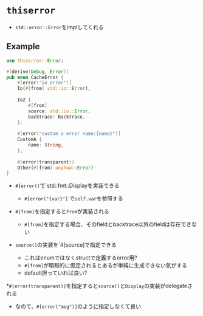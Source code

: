 # `thiserror`

* `std::error::Error`をimplしてくれる

## Example

```rust
use thiserror::Error;

#[derive(Debug, Error)]
pub enum CacheError {
    #[error("io error")]
    Io(#[from] std::io::Error),
    
    Io2 {
        #[from]
        source: std::io::Error,
        backtrace: Backtrace,
    },
    
    #[error("custom a error name:{name}")]
    CustomA {
        name: String,
    },
    
    #[error(transparent)]
    Other(#[from] anyhow::Error)
}
```

* `#[error()`で`std::fmt::Displayを実装できる
  * `#[error("{var}"]` で`self.var`を参照する

* `#[from]`を指定すると`From`が実装される
  * `#[from]`を指定する場合、そのfieldとbacktrace以外のfieldは存在できない

* `source()`の実装を`#[source]で指定できる
  * これはenumではなくstructで定義するerror用?
  * `#[from]`が暗黙的に仮定されるとあるが単純に生成できない気がする
  * default担っていれば良い?

*`#[error(transparent)]`を指定すると`source()`と`Display`の実装がdelegateされる
  * なので、`#[error("msg")]`のように指定しなくて良い
